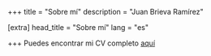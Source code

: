 +++
title = "Sobre mí"
description = "Juan Brieva Ramírez"

[extra]
head_title = "Sobre mí"
lang = "es"

+++
Puedes encontrar mi CV completo [aquí](/CV.pdf)